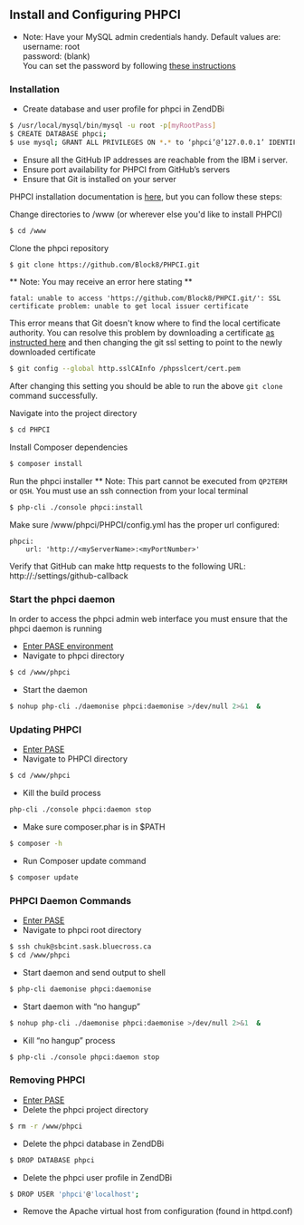 ## Install and Configuring PHPCI

* Note: Have your MySQL admin credentials handy. Default values are:  
    username: root  
    password: (blank)  
You can set the password by following [these instructions](http://rodflohr.com/set-the-zenddbi-mysql-root-user-password)

### Installation  
* Create database and user profile for phpci in ZendDBi      
```sh
$ /usr/local/mysql/bin/mysql -u root -p[myRootPass]
$ CREATE DATABASE phpci;
$ use mysql; GRANT ALL PRIVILEGES ON *.* to ‘phpci’@’127.0.0.1’ IDENTIFIED by ‘[myPhpCiPass]’ WITH GRANT OPTION; FLUSH PRIVILEGES;
```  
* Ensure all the GitHub IP addresses are reachable from the IBM i server.  
* Ensure port availability for PHPCI from GitHub’s servers  
* Ensure that Git is installed on your server 

PHPCI installation documentation is [here](https://www.phptesting.org/wiki/Installing-PHPCI), but you can follow these steps:  

Change directories to /www (or wherever else you'd like to install PHPCI)
```sh
$ cd /www
```  
  
Clone the phpci repository
```sh
$ git clone https://github.com/Block8/PHPCI.git
```
** Note: You may receive an error here stating **
```
fatal: unable to access 'https://github.com/Block8/PHPCI.git/': SSL certificate problem: unable to get local issuer certificate
```
This error means that Git doesn't know where to find the local certificate authority. You can resolve this problem by
downloading a certificate [as instructed here](setting-up-ssl-peer-certificates.md) and then changing the git ssl
setting to point to the newly downloaded certificate
```sh
$ git config --global http.sslCAInfo /phpsslcert/cert.pem
```
After changing this setting you should be able to run the above `git clone` command successfully.
  
Navigate into the project directory
```sh
$ cd PHPCI
```
  
Install Composer dependencies
```sh
$ composer install
```
  
Run the phpci installer
** Note: This part cannot be executed from `QP2TERM` or `QSH`. You must use an ssh connection from your local terminal 
```sh
$ php-cli ./console phpci:install
```  

Make sure /www/phpci/PHPCI/config.yml has the proper url configured:  
```
phpci:
    url: 'http://<myServerName>:<myPortNumber>'
```  

Verify that GitHub can make http requests to the following URL:
http://<myServer>:<myVhostPort>/settings/github-callback

### Start the phpci daemon  
In order to access the phpci admin web interface you must ensure that the phpci daemon is running
* [Enter PASE environment](enter-pase-environment.md)  
* Navigate to phpci directory  
```sh
$ cd /www/phpci
```  
* Start the daemon  
```sh
$ nohup php-cli ./daemonise phpci:daemonise >/dev/null 2>&1  &
```
    

### Updating PHPCI
* [Enter PASE](enter-pase-environment.md)  
* Navigate to PHPCI directory  
```sh
$ cd /www/phpci
```  
* Kill the build process  
```sh
php-cli ./console phpci:daemon stop
```  
* Make sure composer.phar is in $PATH  
```sh
$ composer -h
```  
* Run Composer update command
```sh
$ composer update
```


### PHPCI Daemon Commands
* [Enter PASE](enter-pase-environment.md)  
* Navigate to phpci root directory  
```sh
$ ssh chuk@sbcint.sask.bluecross.ca
$ cd /www/phpci
```  
* Start daemon and send output to shell    
```sh
$ php-cli daemonise phpci:daemonise
```  
* Start daemon with “no hangup”  
```sh
$ nohup php-cli ./daemonise phpci:daemonise >/dev/null 2>&1  &
```  
* Kill “no hangup” process  
```sh
$ php-cli ./console phpci:daemon stop
```


### Removing PHPCI  
* [Enter PASE](enter-pase-environment.md)    
* Delete the phpci project directory  
```sh
$ rm -r /www/phpci
```  
* Delete the phpci database in ZendDBi
```sh
$ DROP DATABASE phpci
```
* Delete the phpci user profile in ZendDBi
```sh
$ DROP USER 'phpci'@'localhost';
```
* Remove the Apache virtual host from configuration (found in httpd.conf)
